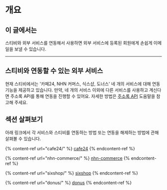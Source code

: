 # 개요

## 이 글에서는

스티비와 외부 서비스를 연동해서 사용하면 외부 서비스에 등록된 회원에게 손쉽게 이메일을 보낼 수 있습니다.&#x20;

***

## 스티비와 연동할 수 있는 외부 서비스

현재 스티비에서는 '카페24, NHN 커머스, 식스샵, 도너스' 네 개의 서비스에 대해 연동 기능을 제공하고 있습니다. 만약, 네 개의 서비스 이외에 다른 서비스를 사용하고 계신다면 주소록 API를 통해 연동을 진행할 수 있어요. 자세한 방법은 [주소록  API](../api-webhook/list-api.md) 도움말을 참고해 주세요.



## 섹션 살펴보기

아래 링크에서 각 서비스와 스티비를 연동하는 방법 또는 연동을 해제하는 방법에 관해 살펴볼 수 있습니다.&#x20;

{% content-ref url="cafe24/" %}
[cafe24](cafe24/)
{% endcontent-ref %}

{% content-ref url="nhn-commerce/" %}
[nhn-commerce](nhn-commerce/)
{% endcontent-ref %}

{% content-ref url="sixshop/" %}
[sixshop](sixshop/)
{% endcontent-ref %}

{% content-ref url="donus/" %}
[donus](donus/)
{% endcontent-ref %}

